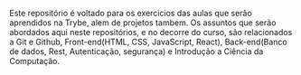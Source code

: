 Este repositório é voltado para os exercicios das aulas que serão aprendidos na Trybe, alem de projetos tambem. Os assuntos que serão abordados aqui neste repositórios, e no decorre do curso, são relacionados a Git e Github, Front-end(HTML, CSS, JavaScript, React), Back-end(Banco de dados, Rest, Autenticação, segurança) e Introdução a Ciência da Computação.
